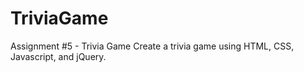 # TriviaGame
Assignment #5 - Trivia Game
Create a trivia game using HTML, CSS, Javascript, and jQuery.

